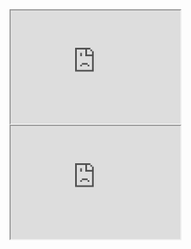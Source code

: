 <iframe src="https://www.example.com" style="height:200px;width:300px;" title="example"></iframe>
<iframe src="https://en.wikipedia.org/wiki/Main_Page" style="height:200px;width:300px;" title="wiki"></iframe>
